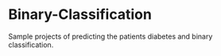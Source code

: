 # Binary-Classification
Sample projects of predicting the patients diabetes and binary classification.

